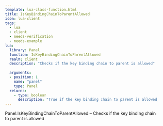 ```yaml
---
template: lua-class-function.html
title: IsKeyBindingChainToParentAllowed
icon: lua-client
tags:
  - lua
  - client
  - needs-verification
  - needs-example
lua:
  library: Panel
  function: IsKeyBindingChainToParentAllowed
  realm: client
  description: "Checks if the key binding chain to parent is allowed"
  
  arguments:
  - position: 1
    name: "panel"
    type: Panel
  returns:
    - type: boolean
      description: "True if the key binding chain to parent is allowed, false otherwise"
---
```


<div class="lua__search__keywords">
Panel:IsKeyBindingChainToParentAllowed &#x2013; Checks if the key binding chain to parent is allowed
</div>
